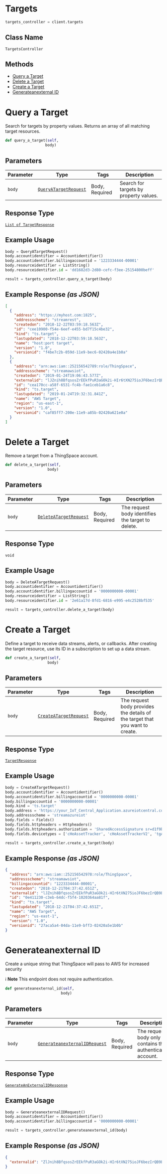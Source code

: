# Targets

```python
targets_controller = client.targets
```

## Class Name

`TargetsController`

## Methods

* [Query a Target](../../doc/controllers/targets.md#query-a-target)
* [Delete a Target](../../doc/controllers/targets.md#delete-a-target)
* [Create a Target](../../doc/controllers/targets.md#create-a-target)
* [Generateanexternal ID](../../doc/controllers/targets.md#generateanexternal-id)


# Query a Target

Search for targets by property values. Returns an array of all matching target resources.

```python
def query_a_target(self,
                  body)
```

## Parameters

| Parameter | Type | Tags | Description |
|  --- | --- | --- | --- |
| `body` | [`QueryATargetRequest`](../../doc/models/query-a-target-request.md) | Body, Required | Search for targets by property values. |

## Response Type

[`List of TargetResponse`](../../doc/models/target-response.md)

## Example Usage

```python
body = QueryATargetRequest()
body.accountidentifier = Accountidentifier()
body.accountidentifier.billingaccountid = '1223334444-00001'
body.resourceidentifier = ListString()
body.resourceidentifier.id = 'dd1682d3-2d80-cefc-f3ee-25154800beff'

result = targets_controller.query_a_target(body)
```

## Example Response *(as JSON)*

```json
[
  {
    "address": "https://myhost.com:1825",
    "addressscheme": "streamrest",
    "createdon": "2018-12-22T03:59:18.563Z",
    "id": "cee10900-f54e-6eef-e455-bd7f15c4be32",
    "kind": "ts.target",
    "lastupdated": "2018-12-22T03:59:18.563Z",
    "name": "host:port target",
    "version": "1.0",
    "versionid": "f4be7c2b-059d-11e9-bec6-02420a4e1b0a"
  },
  {
    "address": "arn:aws:iam::252156542789:role/ThingSpace",
    "addressscheme": "streamawsiot",
    "createdon": "2019-01-24T19:06:43.577Z",
    "externalid": "lJZnih8BfqsosZrEEkfPuR3aGOk2i-HIr6tXN275ioJF6bezIrQB9EbzpTRep8J7RmV7QH==",
    "id": "cea170cc-a58f-6531-fc4b-fae1ceb1a6c8",
    "kind": "ts.target",
    "lastupdated": "2019-01-24T19:32:31.841Z",
    "name": "AWS Target",
    "region": "us-east-1",
    "version": "1.0",
    "versionid": "caf85ff7-200e-11e9-a85b-02420a621e0a"
  }
]
```


# Delete a Target

Remove a target from a ThingSpace account.

```python
def delete_a_target(self,
                   body)
```

## Parameters

| Parameter | Type | Tags | Description |
|  --- | --- | --- | --- |
| `body` | [`DeleteATargetRequest`](../../doc/models/delete-a-target-request.md) | Body, Required | The request body identifies the target to delete. |

## Response Type

`void`

## Example Usage

```python
body = DeleteATargetRequest()
body.accountidentifier = Accountidentifier()
body.accountidentifier.billingaccountid = '0000000000-00001'
body.resourceidentifier = ListString()
body.resourceidentifier.id = '2e61a17d-8fd1-6816-e995-e4c2528bf535'

result = targets_controller.delete_a_target(body)
```


# Create a Target

Define a target to receive data streams, alerts, or callbacks. After creating the target resource, use its ID in a subscription to set up a data stream.

```python
def create_a_target(self,
                   body)
```

## Parameters

| Parameter | Type | Tags | Description |
|  --- | --- | --- | --- |
| `body` | [`CreateATargetRequest`](../../doc/models/create-a-target-request.md) | Body, Required | The request body provides the details of the target that you want to create. |

## Response Type

[`TargetResponse`](../../doc/models/target-response.md)

## Example Usage

```python
body = CreateATargetRequest()
body.accountidentifier = Accountidentifier()
body.accountidentifier.billingaccountid = '0000000000-00001'
body.billingaccountid = '0000000000-00001'
body.kind = 'ts.target'
body.address = 'https://your_IoT_Central_Application.azureiotcentral.com'
body.addressscheme = 'streamazureiot'
body.fields = Fields()
body.fields.httpheaders = Httpheaders()
body.fields.httpheaders.authorization = 'SharedAccessSignature sr=d1f9b6bf-1380-41f6-b757-d9805e48392b&sig=EF5tnXClw3MWkb84OkIOUhMH%2FaS1DRD2nXT69QR8RD8%3D&skn=TSCCtoken&se=1648827260410'
body.fields.devicetypes = ['cHeAssetTracker', 'cHeAssetTrackerV2', 'tgAssetTracker', 'tgAssetTrackerV2']

result = targets_controller.create_a_target(body)
```

## Example Response *(as JSON)*

```json
{
  "address": "arn:aws:iam::252156542978:role/ThingSpace",
  "addressscheme": "streamawsiot",
  "billingaccountid": "1223334444-00001",
  "createdon": "2018-12-21T04:37:42.651Z",
  "externalid": "lJZnih8BfqsosZrEEkfPuR3aGOk2i-HIr6tXN275ioJF6bezIrQB9EbzpTRep8J7RmV7QH==",
  "id": "0e411230-c3eb-64dc-f5f4-1020364aa81f",
  "kind": "ts.target",
  "lastupdated": "2018-12-21T04:37:42.651Z",
  "name": "AWS Target",
  "region": "us-east-1",
  "version": "1.0",
  "versionid": "27aca5a4-04da-11e9-bff3-02420a5e1b0b"
}
```


# Generateanexternal ID

Create a unique string that ThingSpace will pass to AWS for increased security

:information_source: **Note** This endpoint does not require authentication.

```python
def generateanexternal_id(self,
                         body)
```

## Parameters

| Parameter | Type | Tags | Description |
|  --- | --- | --- | --- |
| `body` | [`GenerateanexternalIDRequest`](../../doc/models/generateanexternal-id-request.md) | Body, Required | The request body only contains the authenticating account. |

## Response Type

[`GenerateAnExternalIDResponse`](../../doc/models/generate-an-external-id-response.md)

## Example Usage

```python
body = GenerateanexternalIDRequest()
body.accountidentifier = Accountidentifier()
body.accountidentifier.billingaccountid = '0000000000-00001'

result = targets_controller.generateanexternal_id(body)
```

## Example Response *(as JSON)*

```json
{
  "externalid": "ZlJnih8BfqsosZrEEkfPuR3aGOk2i-HIr6tXN275ioJF6bezIrQB9EbzpTRep8J7RmV7QH=="
}
```

